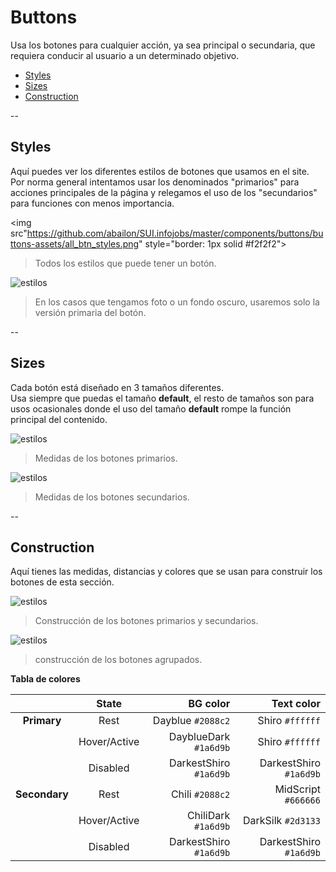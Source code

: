 # Buttons
Usa los botones para cualquier acción, ya sea principal o secundaria,  que requiera conducir al usuario a un determinado objetivo.

- [Styles](#styles)
- [Sizes](#sizes)
- [Construction](#construction)

--

## Styles
Aquí puedes ver los diferentes estilos de botones que usamos en el site. Por norma general intentamos usar los denominados "primarios" para acciones principales de la página y relegamos el uso de los "secundarios" para funciones con menos importancia.

<img src"https://github.com/abailon/SUI.infojobs/master/components/buttons/buttons-assets/all_btn_styles.png" style="border: 1px solid #f2f2f2">
> Todos los estilos que puede tener un botón.

![estilos](https://github.com/abailon/SUI.infojobs/blob/master/components/buttons/buttons-assets/btn_with_bg_color.png)
> En los casos que tengamos foto o un fondo oscuro, usaremos solo la versión primaria del botón.

--

## Sizes
Cada botón está diseñado en 3 tamaños diferentes.   
Usa siempre que puedas el tamaño **default**, el resto de tamaños son para usos ocasionales donde el uso del tamaño **default** rompe la función principal del contenido.

![estilos](https://github.com/abailon/SUI.infojobs/blob/master/components/buttons/buttons-assets/primary_btn_sizes.png)
> Medidas de los botones primarios.

![estilos](https://github.com/abailon/SUI.infojobs/blob/master/components/buttons/buttons-assets/secondary_btn_sizes.png)
> Medidas de los botones secundarios.

--

## Construction
Aquí tienes las medidas, distancias y colores que se usan para construir los botones de esta sección.

![estilos](https://github.com/abailon/SUI.infojobs/blob/master/components/buttons/buttons-assets/primary_secondary_construction.png)
> Construcción de los botones primarios y secundarios.

![estilos](https://github.com/abailon/SUI.infojobs/blob/master/components/buttons/buttons-assets/grouped_construction.png)
> construcción de los botones agrupados.

**Tabla de colores**
 
|  | State | BG color | Text color |
| :---: | :---: | ---: | ---: |
| **Primary** | Rest | Dayblue `#2088c2` | Shiro `#ffffff` |
|  | Hover/Active | DayblueDark `#1a6d9b` | Shiro `#ffffff` |
|  | Disabled | DarkestShiro `#1a6d9b` | DarkestShiro `#1a6d9b` |
| **Secondary** | Rest | Chili `#2088c2` | MidScript `#666666` |
|  | Hover/Active | ChiliDark `#1a6d9b` | DarkSilk `#2d3133` |
|  | Disabled | DarkestShiro `#1a6d9b` | DarkestShiro `#1a6d9b` |
